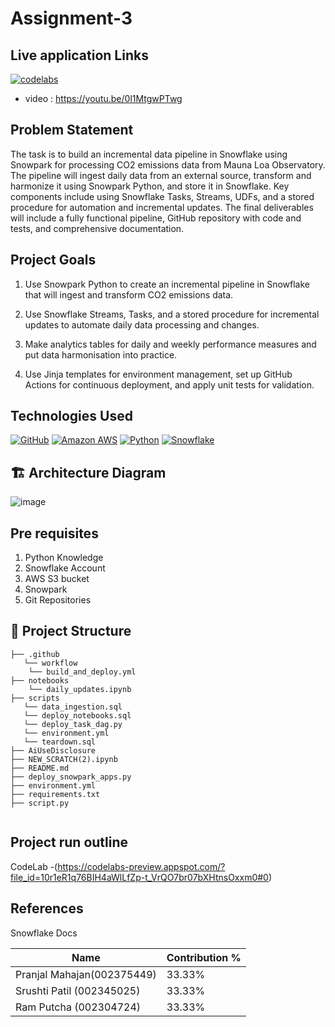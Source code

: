 # Assignment-3

## Live application Links
[![codelabs](https://img.shields.io/badge/codelabs-4285F4?style=for-the-badge&logo=codelabs&logoColor=white)](https://codelabs-preview.appspot.com/?file_id=10r1eR1q76BIH4aWlLfZp-t_VrQO7br07bXHtnsOxxm0#0)


- video : https://youtu.be/0l1MtgwPTwg

## Problem Statement 
The task is to build an incremental data pipeline in Snowflake using Snowpark for processing CO2 emissions data from Mauna Loa Observatory. The pipeline will ingest daily data from an external source, transform and harmonize it using Snowpark Python, and store it in Snowflake. Key components include using Snowflake Tasks, Streams, UDFs, and a stored procedure for automation and incremental updates. The final deliverables will include a fully functional pipeline, GitHub repository with code and tests, and comprehensive documentation. 
## Project Goals
1.  Use Snowpark Python to create an incremental pipeline in Snowflake that will ingest and transform CO2 emissions data.
   
2.  Use Snowflake Streams, Tasks, and a stored procedure for incremental updates to automate daily data processing and changes.

3.  Make analytics tables for daily and weekly performance measures and put data harmonisation into practice.

4.  Use Jinja templates for environment management, set up GitHub Actions for continuous deployment, and apply unit tests for validation.


## Technologies Used
[![GitHub](https://img.shields.io/badge/GitHub-100000?style=for-the-badge&logo=github&logoColor=white)](https://github.com/)
[![Amazon AWS](https://img.shields.io/badge/Amazon_AWS-FF9900?style=for-the-badge&logo=amazonaws&logoColor=white)](https://aws.amazon.com/)
[![Python](https://img.shields.io/badge/Python-FFD43B?style=for-the-badge&logo=python&logoColor=blue)](https://www.python.org/)
[![Snowflake](https://img.shields.io/badge/snowflake-%234285F4?style=for-the-badge&logo=snowflake&link=https%3A%2F%2Fwww.snowflake.com%2Fen%2F%3F_ga%3D2.41504805.669293969.1706151075-1146686108.1701841103%26_gac%3D1.160808527.1706151104.Cj0KCQiAh8OtBhCQARIsAIkWb68j5NxT6lqmHVbaGdzQYNSz7U0cfRCs-STjxZtgPcZEV-2Vs2-j8HMaAqPsEALw_wcB&logoColor=white)
](https://www.snowflake.com/en/?_ga=2.41504805.669293969.1706151075-1146686108.1701841103&_gac=1.160808527.1706151104.Cj0KCQiAh8OtBhCQARIsAIkWb68j5NxT6lqmHVbaGdzQYNSz7U0cfRCs-STjxZtgPcZEV-2Vs2-j8HMaAqPsEALw_wcB)

## 🏗️ Architecture Diagram
![image](https://github.com/user-attachments/assets/5d53b15c-6ca5-48fa-a8d6-a30cba2f9194)



## Pre requisites
1. Python Knowledge
2. Snowflake Account
3. AWS S3 bucket
4. Snowpark
5. Git Repositories
   
## 📂 Project Structure
```
├── .github
   └── workflow
    └── build_and_deploy.yml
├── notebooks
    └── daily_updates.ipynb  
├── scripts
   └── data_ingestion.sql
   └── deploy_notebooks.sql
   └── deploy_task_dag.py
   └── environment.yml
   └── teardown.sql 
├── AiUseDisclosure
├── NEW_SCRATCH(2).ipynb
├── README.md
├── deploy_snowpark_apps.py
├── environment.yml
├── requirements.txt
├── script.py


```




## Project run outline

CodeLab -(https://codelabs-preview.appspot.com/?file_id=10r1eR1q76BIH4aWlLfZp-t_VrQO7br07bXHtnsOxxm0#0)

## References
Snowflake Docs



  
  Name | Contribution %|
  --- |--- |
Pranjal Mahajan(002375449)  | 33.33% | 
 Srushti Patil (002345025)   | 33.33% | 
 Ram Putcha (002304724) | 33.33% |
